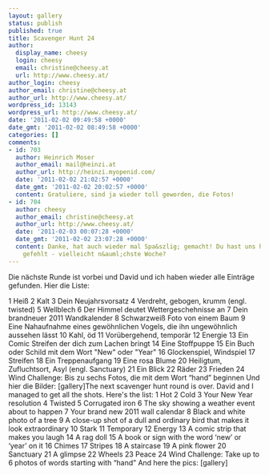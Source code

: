 ```yaml
---
layout: gallery
status: publish
published: true
title: Scavenger Hunt 24
author:
  display_name: cheesy
  login: cheesy
  email: christine@cheesy.at
  url: http://www.cheesy.at/
author_login: cheesy
author_email: christine@cheesy.at
author_url: http://www.cheesy.at/
wordpress_id: 13143
wordpress_url: http://www.cheesy.at/
date: '2011-02-02 09:49:58 +0000'
date_gmt: '2011-02-02 08:49:58 +0000'
categories: []
comments:
- id: 703
  author: Heinrich Moser
  author_email: mail@heinzi.at
  author_url: http://heinzi.myopenid.com/
  date: '2011-02-02 21:02:57 +0000'
  date_gmt: '2011-02-02 20:02:57 +0000'
  content: Gratuliere, sind ja wieder toll geworden, die Fotos!
- id: 704
  author: cheesy
  author_email: christine@cheesy.at
  author_url: http://www.cheesy.at/
  date: '2011-02-03 00:07:28 +0000'
  date_gmt: '2011-02-02 23:07:28 +0000'
  content: Danke, hat auch wieder mal Spa&szlig; gemacht! Du hast uns heut im K&auml;uzchen
    gefehlt - vielleicht n&auml;chste Woche?
---
```

<!--:de-->Die nächste Runde ist vorbei und David und ich haben wieder alle Einträge gefunden. Hier die Liste:
1 Heiß
2 Kalt
3 Dein Neujahrsvorsatz
4 Verdreht, gebogen, krumm (engl. twisted)
5 Wellblech
6 Der Himmel deutet Wettergeschehnisse an
7 Dein brandneuer 2011 Wandkalender
8 Schwarzweiß Foto von einem Baum
9 Eine Nahaufnahme eines gewöhnlichen Vogels, die ihn ungewöhnlich aussehen lässt
10 Kahl, öd
11 Vorübergehend, temporär
12 Energie
13 Ein Comic Streifen der dich zum Lachen bringt
14 Eine Stoffpuppe
15 Ein Buch oder Schild mit dem Wort "New" oder "Year"
16 Glockenspiel, Windspiel
17 Streifen
18 Ein Treppenaufgang
19 Eine rosa Blume
20 Heiligtum, Zufluchtsort, Asyl (engl. Sanctuary)
21 Ein Blick
22 Räder
23 Frieden
24 Wind
Challenge: Bis zu sechs Fotos, die mit dem Wort “hand” beginnen
Und hier die Bilder:
[gallery]<!--:--><!--:en-->The next scavenger hunt round is over. David and I managed to get all the shots. Here's the list:
1 Hot
2 Cold
3 Your New Year resolution
4 Twisted
5 Corrugated iron
6 The sky showing a weather event about to happen
7 Your brand new 2011 wall calendar
8 Black and white photo of a tree
9 A close-up shot of a dull and ordinary bird that makes it look extraordinary
10 Stark
11 Temporary
12 Energy
13 A comic strip that makes you laugh
14 A rag doll
15 A book or sign with the word ‘new’ or ‘year’ on it
16 Chimes
17 Stripes
18 A staircase
19 A pink flower
20 Sanctuary
21 A glimpse
22 Wheels
23 Peace
24 Wind
Challenge: Take up to 6 photos of words starting with “hand”
And here the pics:
[gallery]<!--:-->
